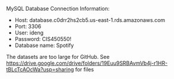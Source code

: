MySQL Database Connection Information:
- Host: database.c0drr2hs2cb5.us-east-1.rds.amazonaws.com
- Port: 3306
- User: ideng
- Password: CIS450550!
- Database name: Spotify


The datasets are too large for GitHub. See https://drive.google.com/drive/folders/19Euu9SRBAvmVb4j-r1HR-tBLcTcAOcWa?usp=sharing for files